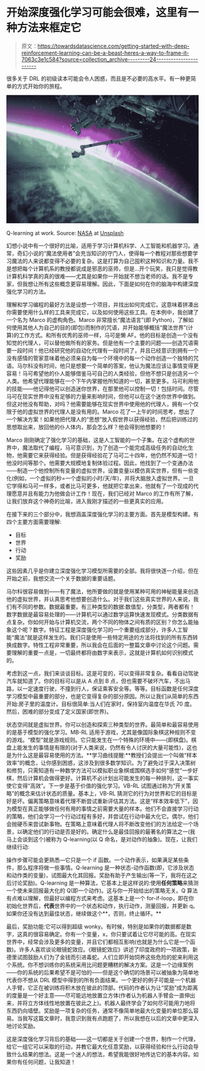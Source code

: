 # 开始深度强化学习可能会很难，这里有一种方法来框定它

> 原文：<https://towardsdatascience.com/getting-started-with-deep-reinforcement-learning-can-be-a-beast-heres-a-way-to-frame-it-7063c3e1c584?source=collection_archive---------24----------------------->

很多关于 DRL 的初级读本可能会令人困惑，而且是不必要的高水平。有一种更简单的方式开始你的旅程。

![](img/1b5f5475925810774f7e5dd3552a13c6.png)

Q-learning at work. Source: [NASA](https://unsplash.com/photos/NuE8Nu3otjo) at [Unsplash](https://unsplash.com/)

幻想小说中有一个很好的比喻，适用于学习计算机科学、人工智能和机器学习。通常，奇幻小说的“魔法使用者”会充当知识的守门人，使得每一个教程对那些想要学习魔法的人来说都变得不必要的复杂。这是打算为自己囤积这种知识和力量。我不是想把每个计算机系的教授都说成是邪恶的巫师，但是…开个玩笑，我只是觉得教计算机科学真的真的很难——尤其是如果你一开始就不想当老师的话。我不是专家，但我想让所有这些概念更容易理解。因此，下面是如何在你的脑海中构建深度强化学习的方法。

理解和学习编程的最好方法是设想一个项目，并找出如何完成它。这意味着拼凑出你需要使用什么样的工具来完成它，以及如何使用这些工具。在本例中，我创建了一个名为 Marco 的虚构角色。Marco 非常擅长“魔法语言”(即 Python)，了解如何使用其他人为自己的目的(即包)而制作的咒语，并开始能够概括“魔法世界”(计算)的工作方式。和所有优秀的巫师一样，马可是懒 AF。他的目标是创造一个没有知觉的代理人，可以替他做所有的家务。但是他有一个主要的问题——创造咒语需要一段时间！他已经研究他的自动化代理有一段时间了，并且已经意识到拥有一个没有感情的管家意味着他必须亲自为每一个环境中的每一个动作创造一个独特的咒语。马尔科没有时间，他只是想要一个简单的答案，他认为魔法应该让事情变得更容易！马可希望他的仆人能够借鉴马可自己的人类经验，但他不想只是创造另一个人类。他希望代理能够在一个下午内掌握他所知道的一切，甚至更多。马可利用他的技能——他记得他可以创造迷你世界，在那里他可以控制一切！包括时间。尽管马可在现实世界中没有足够的力量来影响时间，但他可以在这个迷你世界中做到。但这对他没有帮助，对吗？他需要能够在现实世界中使用他的代理人，拥有一个仅限于他的虚拟世界的代理人是没有用的。Marco 花了一上午的时间思考，想出了一个解决方案！如果他把代理人的“思想”放入假世界以获得经验，然后把训练过的思想取出来，放回他的仆人体内，那会怎么样？他会得到他想要的！

Marco 刚刚确定了强化学习的基础，这是人工智能的一个子集。在这个虚构的世界中，魔法取代了编程，马可意识到，为了创造一个能完成高级任务的自动化生物，他需要它来获得经验。但是获得经验花了马可二十四年，他仍然不知道一切！他没时间等那个。他需要大规模地复制体验过程。因此，他找到了一个变通办法——制造一个他控制所有变量的虚拟世界，设置变量以模仿真实世界，但有一些变化(例如，一个虚拟的秒=一个虚拟的小时/天/年)，并将大脑放入虚拟世界。一旦它学得和马可一样多，或者比马可更多，他就把它拿出来，他就有了一个现成的代理愿意并且有能力为他做会计工作！现在，我们已经对 Marco 的工作有所了解，让我们放弃这个神奇的比喻，进入我刚才描述的一些更真实的应用。

在接下来的三个部分中，我想涵盖深度强化学习的主要方面。首先是模型构建。有四个主要方面需要理解:

*   目标
*   世界
*   行动
*   奖励

这些因素几乎是你建立深度强化学习模型所需要的全部。我将很快逐一介绍，但在开始之前，我想交流一个关于数据的重要话题。

马尔科很容易做到——有了魔法，他所要做的就是使用某种可用的神秘能量来创造他的虚拟世界，并认真思考他想要创造什么。对于我们这些真实世界的人来说，我们有不同的参数。数据最重要。有三种类型的数据:数值型，分类型，两者都有！数字数据是最容易处理的——计算机可以通过数学运算快速发现模式。分类数据有点复杂。你如何开始与计算机交流，两个不同的物体之间有质的区别？你怎么能抽象这个呢？数字。特征工程是深度强化学习的一个重要组成部分，许多人工智能“魔法”就是这样发生的。我们只是使用一些特定用途的方法将找到的所有东西转换成数字。特性工程非常重要，所以我会在后面的一整篇文章中讨论这个问题。需要理解的重要一点是，一切最终都将由数字来表示，这就是计算机如何识别模式的。

考虑到这一点，我们来谈谈目标。这是可变的，可以变得非常复杂。看看自动驾驶汽车就知道了。你的目标可以是从 A 点到 B 点，但也需要不破坏汽车，不出马路，以一定速度行驶，不撞到行人，保证乘客安全等。等等。目标函数是任何深度学习模型中最重要的部分，也是它变得复杂的部分原因。所以让我们从简单的东西开始:房子里的温度计。目标很简单:当人们在家时，保持室内温度在华氏 70 度。然后，困难的部分变成了定义国家(即世界)。

状态空间就是虚拟世界。你可以创造和探索三种类型的世界。最简单和最容易使用的是基于模型的强化学习。MB-RL 适用于游戏，尤其是像国际象棋这种规则不变的游戏。“模型”就是游戏规则。它只能发生在一个特殊的环境中——(即棋盘)。棋盘上能发生的事情是有限的(对于人类来说，仍然有令人讨厌的大量可能性)，这也是为什么这是最容易使用的方法。**学习曲线提醒:**教授们会提出一个叫做“样本效率”的概念，让你感到困惑，这涉及到很多数学知识。为了避免过于深入决策树和修剪，只需知道有一种数学方法可以模拟职业象棋或围棋选手如何“感觉”一步好棋，然后计算机会做得更好。计算机不必计划出可能发生的每一种排列，这一事实使它变得“高效”。下一步是基于价值的强化学习。VB-RL 试图通过称为“开关策略”的概念来估计状态的质量。基本上，VB-RL 猜测它的行为对世界和它的目标是好是坏。偏离策略意味着代理不断尝试重新评估其方法。这是“样本效率低下”，因为模型在真正能够做任何有用的事情之前需要大量的样本。他们不会直接学习行动的策略，他们会学习一个行动过程有多好，并尝试在行动中最大化它。偶尔，他们会抛硬币来尝试新事物。在策略上意味着代理人将不断改变他们的方法给定一个场景，以确定他们的行动是否是好的。确定什么是最佳回报的最著名的算法之一(我马上会谈到这个)被称为 Q-learning(以 Q 命名，是对动作的抽象)。现在，让我们继续行动:

操作步骤可能会更熟悉—它只是一个 if 函数。一个动作表示，如果满足某些条件，那么程序将做一些事情。Q-learning 是一种状态-动作函数(即，它涉及状态和动作类的变量)，试图最大化其回报。奖励有助于产生输出(等一下，我将在这之后讨论奖励)。Q-learning 是一种算法，它基本上是这样说的:使用**任何策略**来猜测一个使未来回报最大化的 Q(即一个动作)。这与你一开始给出的策略无关。Q 算法有点难以理解，但最好以编程方式来考虑。这基本上是一个 for-if-loop，即在你初始化世界后，**代表**世界中的一个状态和动作，执行动作，测量回报，并更新 q。如果你还没有达到最佳状态，继续做这个**，否则，终止循环。**

最后，奖励功能:它可以得到超级 wonky。有时候，特别是如果你的数据都是数字，这真的很容易确定。你有一个变量，x，你只要试着让它尽可能的高。在现实世界中，经常会涉及更多的变量，并且它们都相互影响(也就是为什么它是一个函数)。许多人喜欢谈论眼镜蛇效应。《眼镜蛇效应》讲述了印度政府的一项政策，新德里试图鼓励人们为了金钱而引进毒蛇。人们立即开始饲养这些危险的蛇来利用这个系统。你不想训练你的系统采用比问题更糟糕的解决方案。这是一个边缘案例——你的系统的后果希望不是可怕的——但是这个确切的场景可以被抽象为简单地代表你不想从 DRL 模型中得到的所有负面结果。一个更好的例子可能是一个机器人手臂，它正在被训练将积木放在彼此的顶部。代码的作者认为让“奖励”成为距离的度量是一个好主意——尽可能远地放置立方体(作者认为机器人手臂会一直伸出来，并将立方体线性地放置在彼此之上)。机器人最终学会了如何尽可能用力地将东西扔向墙壁。奖励是一项复杂的任务，通常不像简单地最大化变量的单位那么容易。当我写这篇文章时，我意识到我有点跑题了，所以我想在以后的文章中更深入地讨论奖励。

这是深度强化学习背后的基础——这一切都是关于创建一个世界，制作一个代理，给它一组它可以采取的行动，并教它最大化任意奖励，以获得经验和什么行动会导致什么结果的想法。这是一个迷人的想法，希望我能很好地传达它的基本内容。如果你有任何问题，让我知道！
